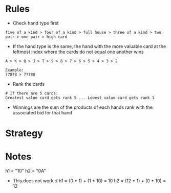 # Rules
- Check hand type first
```
five of a kind > four of a kind > full house > three of a kind > two pair > one pair > high card
```
- If the hand type is the same, the hand with the more valuable card at the leftmost index where the cards do not equal one another wins
```
A > K > Q > J > T > 9 > 8 > 7 > 6 > 5 > 4 > 3 > 2

Example:
77878 > 77788
```
- Rank the cards
```
# If there are 5 cards:
Greatest value card gets rank 5 ... Lowest value card gets rank 1
```
- Winnings are the sum of the products of each hands rank with the associated bid for that hand

# Strategy

# Notes

h1 = "10"
h2 = "0A"

- This does not work :(
h1 = (0 * 1) + (1 * 10) = 10
h2 = (12 * 1) + (0 * 10) = 12
